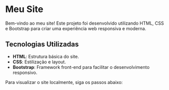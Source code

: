 # Meu Site

Bem-vindo ao meu site! Este projeto foi desenvolvido utilizando HTML, CSS e Bootstrap para criar uma experiência web responsiva e moderna.

## Tecnologias Utilizadas

- **HTML**: Estrutura básica do site.
- **CSS**: Estilização e layout.
- **Bootstrap**: Framework front-end para facilitar o desenvolvimento responsivo.

Para visualizar o site localmente, siga os passos abaixo:

